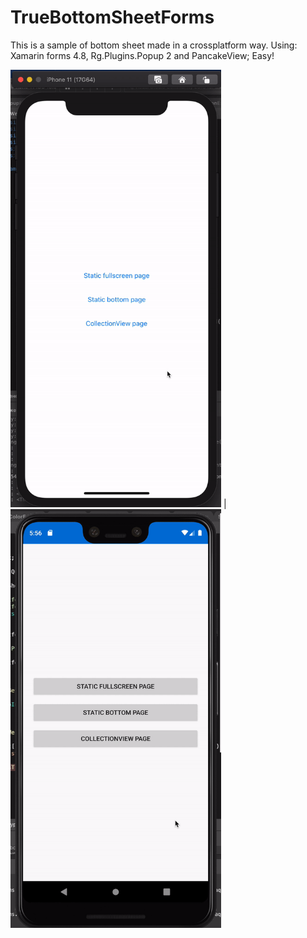 # TrueBottomSheetForms

This is a sample of bottom sheet made in a crossplatform way. 
Using: Xamarin forms 4.8, Rg.Plugins.Popup 2 and PancakeView;
Easy!

<img src="TrueBottomSheetForms/Samples/iphone11sample.gif" width=337/> | <img src="TrueBottomSheetForms/Samples/android10sample.gif" width=337/>
